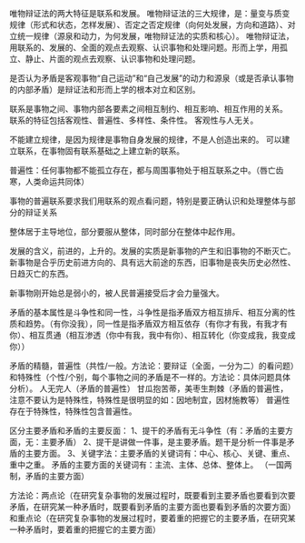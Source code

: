 唯物辩证法的两大特征是联系和发展。
唯物辩证法的三大规律，是：量变与质变规律（形式和状态，怎样发展）、否定之否定规律（向何处发展，方向和道路）、对立统一规律（源泉和动力，为何发展，唯物辩证法的实质和核心）。
唯物辩证法，用联系的、发展的、全面的观点去观察、认识事物和处理问题。形而上学，用孤立、静止、片面的观点去观察、认识事物和处理问题。

是否认为矛盾是客观事物“自己运动”和“自己发展”的动力和源泉（或是否承认事物的内部矛盾）是辩证法和形而上学的根本对立和区别。

联系是事物之间、事物内部各要素之间相互制约、相互影响、相互作用的关系。
联系的特征包括客观性、普遍性、多样性、条件性。
客观性与人无关。

不能建立规律，是因为规律是事物自身发展的规律，不是人创造出来的。
可以建立联系，在事物固有联系基础之上建立新的联系。

普遍性：任何事物都不能孤立存在，都与周围事物处于相互联系之中。（唇亡齿寒，人类命运共同体）

事物的普遍联系要求我们用联系的观点看问题，特别是要正确认识和处理整体与部分的辩证关系

整体居于主导地位，部分要服从整体，同时部分在整体中起作用。

发展的含义，前进的，上升的。发展的实质是新事物的产生和旧事物的不断灭亡。新事物是合乎历史前进方向的、具有远大前途的东西，旧事物是丧失历史必然性、日趋灭亡的东西。

新事物刚开始总是弱小的，被人民普遍接受后才会力量强大。

矛盾的基本属性是斗争性和同一性，斗争性是指矛盾双方相互排斥、相互分离的性质和趋势。（有你没我），同一性是指矛盾双方相互依存（有你才有我，有我才有你）、相互贯通（相互渗透（你中有我，我中有你）、相互转化（你变成我，我变成你））

矛盾的精髓，普遍性（共性/一般。方法论：要辩证（全面，一分为二）的看问题）和特殊性（个性/个别，每个事物之间的矛盾是不一样的。方法论：具体问题具体分析）。
    人无完人（矛盾的普遍性）
    甘瓜抱苦蒂，美枣生荆棘（矛盾的普遍性，注意不要认为是特殊性，特殊性是很明显的如：因地制宜，因材施教等）
普遍性存在于特殊性，特殊性包含普遍性。

区分主要矛盾和矛盾的主要反面：
  1、提干的矛盾有无斗争性（有：矛盾的主要方面，无：主要矛盾）
  2、提干是讲做一件事，是主要矛盾。题干是分析一件事是矛盾的主要方面。
  3、关键字法：主要矛盾的关键词有：中心、核心、关键、重点、重中之重。
     矛盾的主要方面的关键词有：主流、主体、总体、整体上。
  （一国两制，矛盾的主要方面）

方法论：两点论（在研究复杂事物的发展过程时，既要看到主要矛盾也要看到次要矛盾，在研究某一种矛盾时，既要看到矛盾的主要方面也要看到矛盾的次要方面）和重点论（在研究复杂事物的发展过程时，要着重的把握它的主要矛盾，在研究某一种矛盾时，要着重的把握它的主要方面）
